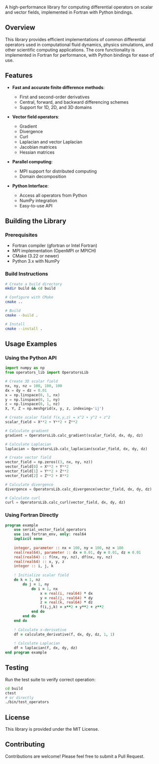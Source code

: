 A high-performance library for computing differential operators on scalar and vector fields, implemented in Fortran with Python bindings.

## Overview

This library provides efficient implementations of common differential operators used in computational fluid dynamics, physics simulations, and other scientific computing applications. The core functionality is implemented in Fortran for performance, with Python bindings for ease of use.

## Features

- **Fast and accurate finite difference methods**:
  - First and second-order derivatives
  - Central, forward, and backward differencing schemes
  - Support for 1D, 2D, and 3D domains

- **Vector field operators**:
  - Gradient
  - Divergence
  - Curl
  - Laplacian and vector Laplacian
  - Jacobian matrices
  - Hessian matrices

- **Parallel computing**:
  - MPI support for distributed computing
  - Domain decomposition

- **Python Interface**:
  - Access all operators from Python
  - NumPy integration
  - Easy-to-use API

## Building the Library

### Prerequisites

- Fortran compiler (gfortran or Intel Fortran)
- MPI implementation (OpenMPI or MPICH)
- CMake (3.22 or newer)
- Python 3.x with NumPy

### Build Instructions

```bash
# Create a build directory
mkdir build && cd build

# Configure with CMake
cmake ..

# Build
cmake --build .

# Install
cmake --install .
```

## Usage Examples

### Using the Python API

```python
import numpy as np
from operators_lib import OperatorsLib

# Create 3D scalar field
nx, ny, nz = 100, 100, 100
dx = dy = dz = 0.01
x = np.linspace(0, 1, nx)
y = np.linspace(0, 1, ny)
z = np.linspace(0, 1, nz)
X, Y, Z = np.meshgrid(x, y, z, indexing='ij')

# Create scalar field f(x,y,z) = x^2 + y^2 + z^2
scalar_field = X**2 + Y**2 + Z**2

# Calculate gradient
gradient = OperatorsLib.calc_gradient(scalar_field, dx, dy, dz)

# Calculate Laplacian
laplacian = OperatorsLib.calc_laplacian(scalar_field, dx, dy, dz)

# Create vector field
vector_field = np.zeros((3, nx, ny, nz))
vector_field[0] = X**2 + Y**2
vector_field[1] = Y**2 + Z**2
vector_field[2] = Z**2 + X**2

# Calculate divergence
divergence = OperatorsLib.calc_divergence(vector_field, dx, dy, dz)

# Calculate curl
curl = OperatorsLib.calc_curl(vector_field, dx, dy, dz)
```

### Using Fortran Directly

```fortran
program example
    use serial_vector_field_operators
    use iso_fortran_env, only: real64
    implicit none
    
    integer, parameter :: nx = 100, ny = 100, nz = 100
    real(real64), parameter :: dx = 0.01, dy = 0.01, dz = 0.01
    real(real64) :: f(nx, ny, nz), df(nx, ny, nz)
    real(real64) :: x, y, z
    integer :: i, j, k
    
    ! Initialize scalar field
    do k = 1, nz
        do j = 1, ny
            do i = 1, nx
                x = real(i, real64) * dx
                y = real(j, real64) * dy
                z = real(k, real64) * dz
                f(i,j,k) = x**2 + y**2 + z**2
            end do
        end do
    end do
    
    ! Calculate x-derivative
    df = calculate_derivative(f, dx, dy, dz, 1, 1)
    
    ! Calculate Laplacian
    df = laplacian(f, dx, dy, dz)
end program example
```

## Testing

Run the test suite to verify correct operation:

```bash
cd build
ctest
# or directly
./bin/test_operators
```

## License

This library is provided under the MIT License.

## Contributing

Contributions are welcome! Please feel free to submit a Pull Request.
